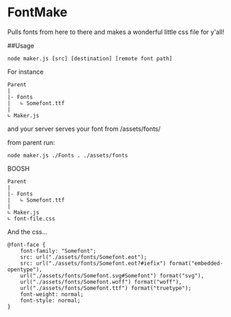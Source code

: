 FontMake
========

Pulls fonts from here to there and makes a wonderful little css file for y'all!


##Usage

```
node maker.js [src] [destination] [remote font path]
```

For instance
```
Parent
|
|- Fonts
|   ∟ Somefont.ttf
|
∟ Maker.js
```
and your server serves your font from /assets/fonts/

from parent run:
```
node maker.js ./Fonts . ./assets/fonts
```

BOOSH
```
Parent
|
|- Fonts
|   ∟ Somefont.ttf
|
∟ Maker.js
∟ font-file.css

```

And the css...

```
@font-face {
    font-family: "Somefont";
    src: url("./assets/fonts/Somefont.eot");
    src: url("./assets/fonts/Somefont.eot?#iefix") format("embedded-opentype"),
    url("./assets/fonts/Somefont.svg#Somefont") format("svg"),
    url("./assets/fonts/Somefont.woff") format("woff"),
    url("./assets/fonts/Somefont.ttf") format("truetype");
    font-weight: normal;
    font-style: normal;
}
```
